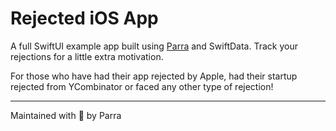 # Rejected iOS App
A full SwiftUI example app built using [Parra](parra.io) and SwiftData. Track your rejections for a little extra motivation.

For those who have had their app rejected by Apple, had their startup rejected from YCombinator or faced any other type of rejection!

---
Maintained with 🖤 by Parra